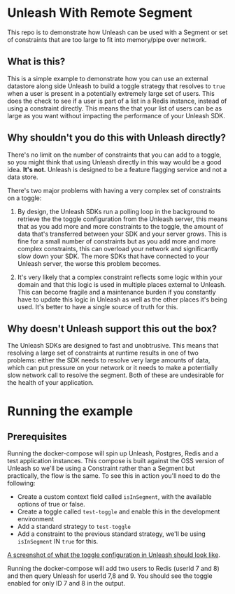 # Unleash With Remote Segment

This repo is to demonstrate how Unleash can be used with a Segment or set of constraints that are too large to fit into memory/pipe over network.

## What is this?

This is a simple example to demonstrate how you can use an external datastore along side Unleash to build a toggle strategy that resolves to `true` when a user is present in a potentially extremely large set of users. This does the check to see if a user is part of a list in a Redis instance, instead of using a constraint directly. This means the that your list of users can be as large as you want without impacting the performance of your Unleash SDK.

## Why shouldn't you do this with Unleash directly?

There's no limit on the number of constraints that you can add to a toggle, so you might think that using Unleash directly in this way would be a good idea. **It's not.** Unleash is designed to be a feature flagging service and not a data store.

There's two major problems with having a very complex set of constraints on a toggle:

1) By design, the Unleash SDKs run a polling loop in the background to retrieve the the toggle configuration from the Unleash server, this means that as you add more and more constraints to the toggle, the amount of data that's transferred between your SDK and your server grows. This is fine for a small number of constraints but as you add more and more complex constraints, this can overload your network and significantly slow down your SDK. The more SDKs that have connected to your Unleash server, the worse this problem becomes.

2) It's very likely that a complex constraint reflects some logic within your domain and that this logic is used in multiple places external to Unleash. This can become fragile and a maintenance burden if you constantly have to update this logic in Unleash as well as the other places it's being used. It's better to have a single source of truth for this.

## Why doesn't Unleash support this out the box?

The Unleash SDKs are designed to fast and unobtrusive. This means that resolving a large set of constraints at runtime results in one of two problems: either the SDK needs to resolve very large amounts of data, which can put pressure on your network or it needs to make a potentially slow network call to resolve the segment. Both of these are undesirable for the health of your application.

# Running the example

## Prerequisites

Running the docker-compose will spin up Unleash, Postgres, Redis and a test application instances. This compose is built against the OSS version of Unleash so we'll be using a Constraint rather than a Segment but practically, the flow is the same. To see this in action you'll need to do the following:

- Create a custom context field called `isInSegment`, with the available options of true or false.
- Create a toggle called `test-toggle` and enable this in the development environment
- Add a standard strategy to `test-toggle`
- Add a constraint to the previous standard strategy, we'll be using `isInSegment` IN `true` for this.

[A screenshot of what the toggle configuration in Unleash should look like](example.png).

Running the docker-compose will add two users to Redis (userId 7 and 8) and then query Unleash for userId 7,8 and 9. You should see the toggle enabled for only ID 7 and 8 in the output.